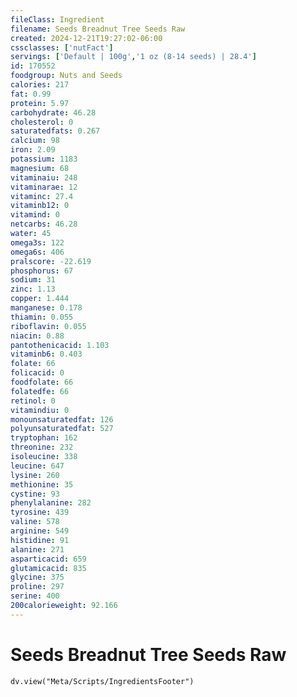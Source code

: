 ```yaml
---
fileClass: Ingredient
filename: Seeds Breadnut Tree Seeds Raw
created: 2024-12-21T19:27:02-06:00
cssclasses: ['nutFact']
servings: ['Default | 100g','1 oz (8-14 seeds) | 28.4']
id: 170552
foodgroup: Nuts and Seeds
calories: 217
fat: 0.99
protein: 5.97
carbohydrate: 46.28
cholesterol: 0
saturatedfats: 0.267
calcium: 98
iron: 2.09
potassium: 1183
magnesium: 68
vitaminaiu: 248
vitaminarae: 12
vitaminc: 27.4
vitaminb12: 0
vitamind: 0
netcarbs: 46.28
water: 45
omega3s: 122
omega6s: 406
pralscore: -22.619
phosphorus: 67
sodium: 31
zinc: 1.13
copper: 1.444
manganese: 0.178
thiamin: 0.055
riboflavin: 0.055
niacin: 0.88
pantothenicacid: 1.103
vitaminb6: 0.403
folate: 66
folicacid: 0
foodfolate: 66
folatedfe: 66
retinol: 0
vitamindiu: 0
monounsaturatedfat: 126
polyunsaturatedfat: 527
tryptophan: 162
threonine: 232
isoleucine: 338
leucine: 647
lysine: 260
methionine: 35
cystine: 93
phenylalanine: 282
tyrosine: 439
valine: 578
arginine: 549
histidine: 91
alanine: 271
asparticacid: 659
glutamicacid: 835
glycine: 375
proline: 297
serine: 400
200calorieweight: 92.166
---
```


# Seeds Breadnut Tree Seeds Raw

```dataviewjs
dv.view("Meta/Scripts/IngredientsFooter")
```